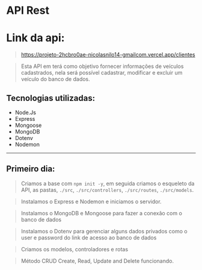 #  API Rest

# Link da api:
> https://projeto-2hcbro0ae-nicolasnilo14-gmailcom.vercel.app/clientes

> Esta API em terá como objetivo fornecer informações de veículos cadastrados, nela será possível cadastrar, modificar e excluir um veículo do banco de dados.

  
  

##  Tecnologias utilizadas:

- Node.Js
- Express
- Mongoose
- MongoDB
- Dotenv
- Nodemon
----

## Primeiro dia:
>Criamos a base com `npm init -y`, em seguida criamos o esqueleto da API, as pastas, `./src`, `./src/controllers`, `./src/routes`, `./src/models`.

> Instalamos o Express e Nodemon e iniciamos o servidor.

> Instalamos o MongoDB e Mongoose para fazer a conexão com o banco de dados

> Instalamos o Dotenv para gerenciar alguns dados privados como o user e password do link de acesso ao banco de dados

> Criamos os modelos, controladores e rotas

> Método CRUD 	Create, Read, Update and Delete funcionando.  